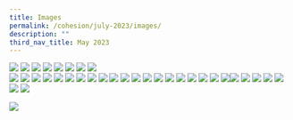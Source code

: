 ```yaml
---
title: Images
permalink: /cohesion/july-2023/images/
description: ""
third_nav_title: May 2023
---
```

![](/images/Cohesion/May%202023/7-simple-habits.png)
![](/images/Cohesion/May%202023/ace-your-job-search-title.png)
![](/images/Cohesion/May%202023/advocating-green-living.png)
![](/images/Cohesion/May%202023/catherine-loke-quote.png)
![](/images/Cohesion/May%202023/championing-mental-wellness-title.png)
![](/images/Cohesion/May%202023/chicken-revealed-inforgraphics-1.png)
![](/images/Cohesion/May%202023/chicken-rice-sustainability-title.png)
![](/images/Cohesion/May%202023/cohesion_logo.gif)  
![](/images/Cohesion/May%202023/enabling-partnerships-volunteerism.png)
![](/images/Cohesion/May%202023/fun-facts.png)
![](/images/Cohesion/May%202023/getaway.png)
![](/images/Cohesion/May%202023/grand-shrine-hall.png)
![](/images/Cohesion/May%202023/guan-yin-hall.png)
![](/images/Cohesion/May%202023/home-visiting.png)
![](/images/Cohesion/May%202023/interfaith.png)
![](/images/Cohesion/May%202023/interfaith-adventures-title.png)
![](/images/Cohesion/May%202023/kendrick-quote.png)
![](/images/Cohesion/May%202023/kopi%20pic.png)
![](/images/Cohesion/May%202023/kv-interfaith.png)
![](/images/Cohesion/May%202023/martin-yeo-quote.png)
![](/images/Cohesion/May%202023/meet-our-student-leader.png)
![](/images/Cohesion/May%202023/moon%20pic.png)
![](/images/Cohesion/May%202023/nw-arrow.png)
![](/images/Cohesion/May%202023/nw-cohesion-logo-2023.gif)
![](/images/Cohesion/May%202023/omak%20pic.png)
![](/images/Cohesion/May%202023/promoting-health-wellness.png)
![](/images/Cohesion/May%202023/reflexology.png)
![](/images/Cohesion/May%202023/roadmap_01.jpg)![](/images/Cohesion/May%202023/roadmap_03.jpg)
![](/images/Cohesion/May%202023/square-facebook.png)
![](/images/Cohesion/May%202023/square-instagram.png)
![](/images/Cohesion/May%202023/square-youtube.png)
![](/images/Cohesion/May%202023/telegram.png)
![](/images/Cohesion/May%202023/uplifting-the-community.png)
![](/images/Cohesion/May%202023/what-does-chicken-rice-have-to-do-with-sustainability-title.png)

![](/images/Cohesion/May%202023/voucher-animation.gif)
